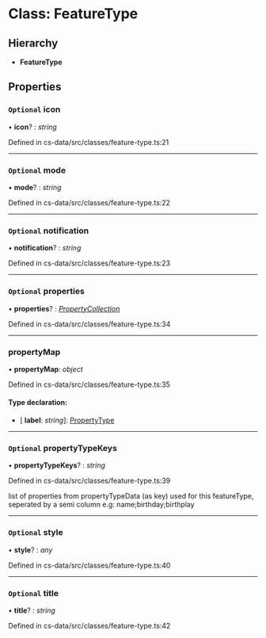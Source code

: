 # Class: FeatureType

## Hierarchy

* **FeatureType**

## Properties

### `Optional` icon

• **icon**? : *string*

Defined in cs-data/src/classes/feature-type.ts:21

___

### `Optional` mode

• **mode**? : *string*

Defined in cs-data/src/classes/feature-type.ts:22

___

### `Optional` notification

• **notification**? : *string*

Defined in cs-data/src/classes/feature-type.ts:23

___

### `Optional` properties

• **properties**? : *[PropertyCollection](../modules/_cs_data_src_classes_property_type_.md#propertycollection)*

Defined in cs-data/src/classes/feature-type.ts:34

___

###  propertyMap

• **propertyMap**: *object*

Defined in cs-data/src/classes/feature-type.ts:35

#### Type declaration:

* \[ **label**: *string*\]: [PropertyType](_cs_data_src_classes_property_type_.propertytype.md)

___

### `Optional` propertyTypeKeys

• **propertyTypeKeys**? : *string*

Defined in cs-data/src/classes/feature-type.ts:39

list of properties from propertyTypeData (as key) used for this featureType, seperated by a semi column
e.g: name;birthday;birthplay

___

### `Optional` style

• **style**? : *any*

Defined in cs-data/src/classes/feature-type.ts:40

___

### `Optional` title

• **title**? : *string*

Defined in cs-data/src/classes/feature-type.ts:42
